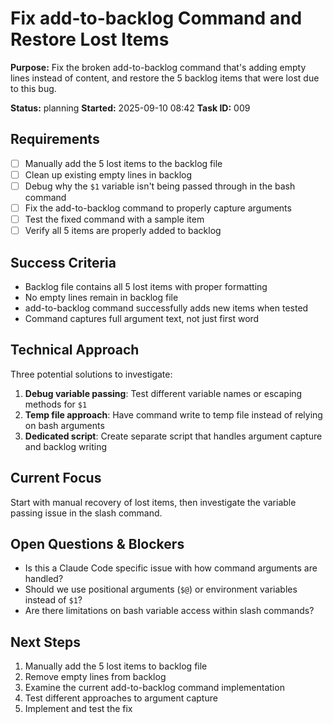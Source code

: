 # Fix add-to-backlog Command and Restore Lost Items

**Purpose:** Fix the broken add-to-backlog command that's adding empty lines instead of content, and restore the 5 backlog items that were lost due to this bug.

**Status:** planning
**Started:** 2025-09-10 08:42
**Task ID:** 009

## Requirements
- [ ] Manually add the 5 lost items to the backlog file
- [ ] Clean up existing empty lines in backlog
- [ ] Debug why the `$1` variable isn't being passed through in the bash command
- [ ] Fix the add-to-backlog command to properly capture arguments
- [ ] Test the fixed command with a sample item
- [ ] Verify all 5 items are properly added to backlog

## Success Criteria
- Backlog file contains all 5 lost items with proper formatting
- No empty lines remain in backlog file
- add-to-backlog command successfully adds new items when tested
- Command captures full argument text, not just first word

## Technical Approach
Three potential solutions to investigate:
1. **Debug variable passing**: Test different variable names or escaping methods for `$1`
2. **Temp file approach**: Have command write to temp file instead of relying on bash arguments
3. **Dedicated script**: Create separate script that handles argument capture and backlog writing

## Current Focus
Start with manual recovery of lost items, then investigate the variable passing issue in the slash command.

## Open Questions & Blockers
- Is this a Claude Code specific issue with how command arguments are handled?
- Should we use positional arguments (`$@`) or environment variables instead of `$1`?
- Are there limitations on bash variable access within slash commands?

## Next Steps
1. Manually add the 5 lost items to backlog file
2. Remove empty lines from backlog
3. Examine the current add-to-backlog command implementation
4. Test different approaches to argument capture
5. Implement and test the fix